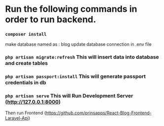 # Run the following commands in order to run backend.

### `composer install`
make database named as : blog
update database connection in .env file
### `php artisan migrate:refresh` This will insert data into database and create tables
### `php artisan passport:install` This will generate passport credentials in db
### `php artisan serve` This will Run Development Server (http://127.0.0.1:8000)

Then run Frontend
(https://github.com/prinsapps/React-Blog-Frontend-Laravel-Api)
